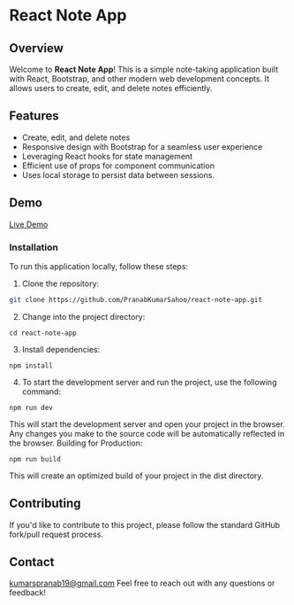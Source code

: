 # React Note App

## Overview

Welcome to **React Note App**! 
This is a simple note-taking application built with React, Bootstrap, and other modern web development concepts. It allows users to create, edit, and delete notes efficiently.

## Features

- Create, edit, and delete notes
- Responsive design with Bootstrap for a seamless user experience
- Leveraging React hooks for state management
- Efficient use of props for component communication
- Uses local storage to persist data between sessions.

## Demo

[Live Demo](https://github.com/PranabKumarSahoo/react-note-app)

### Installation

To run this application locally, follow these steps:

1. Clone the repository:

```bash
git clone https://github.com/PranabKumarSahoo/react-note-app.git
```
2. Change into the project directory:
```
cd react-note-app
```
3. Install dependencies:
```
npm install
```
4. To start the development server and run the project, use the following command:
```
npm run dev
```
This will start the development server and open your project in the browser. Any changes you make to the source code will be automatically reflected in the browser.
Building for Production:
```
npm run build
```
This will create an optimized build of your project in the dist directory.

## Contributing
If you'd like to contribute to this project, please follow the standard GitHub fork/pull request process.

## Contact
kumarspranab19@gmail.com
Feel free to reach out with any questions or feedback!
